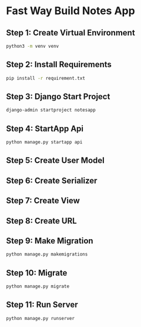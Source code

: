 # Fast Way Build Notes App

## Step 1: Create Virtual Environment

```bash
python3 -m venv venv
```

## Step 2: Install Requirements

```bash
pip install -r requirement.txt
```

## Step 3: Django Start Project

```bash
django-admin startproject notesapp
```

## Step 4: StartApp Api

```bash
python manage.py startapp api
```

## Step 5: Create User Model

## Step 6: Create Serializer

## Step 7: Create View

## Step 8: Create URL

## Step 9: Make Migration

```bash
python manage.py makemigrations
```

## Step 10: Migrate

```bash
python manage.py migrate
```

## Step 11: Run Server

```bash
python manage.py runserver
```
